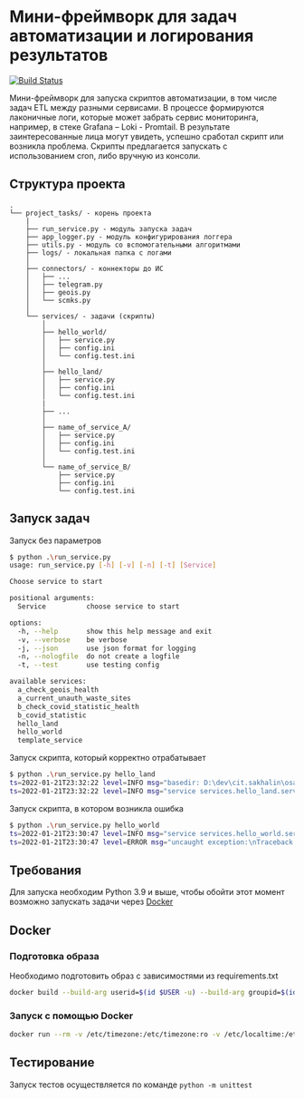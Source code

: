 # Мини-фреймворк для задач автоматизации и логирования результатов

[![Build Status](https://github.com/svnikolaev/little_umbrella/actions/workflows/tests.yml/badge.svg?branch=main)](https://github.com/svnikolaev/little_umbrella/actions/workflows/tests.yml)

Мини-фреймворк для запуска скриптов автоматизации, в том числе задач ETL между разными сервисами.
В процессе формируются лаконичные логи, которые может забрать сервис мониторинга, например, в стеке Grafana – Loki - Promtail.
В результате заинтересованные лица могут увидеть, успешно сработал скрипт или возникла проблема.
Скрипты предлагается запускать с использованием cron, либо вручную из консоли.

## Структура проекта

```text
.
└── project_tasks/ - корень проекта
    |
    ├── run_service.py - модуль запуска задач
    ├── app_logger.py - модуль конфигурирования логгера
    ├── utils.py - модуль со вспомогательными алгоритмами
    ├── logs/ - локальная папка с логами
    │
    ├── connectors/ - коннекторы до ИС
    │   ├── ...
    │   ├── telegram.py
    │   ├── geois.py
    │   └── scmks.py
    │
    └── services/ - задачи (скрипты)
        │
        ├── hello_world/
        │   ├── service.py
        │   ├── config.ini
        │   └── config.test.ini
        │
        ├── hello_land/
        │   ├── service.py
        │   ├── config.ini
        │   └── config.test.ini
        |
        ├── ...
        │
        ├── name_of_service_A/
        │   ├── service.py
        │   ├── config.ini
        │   └── config.test.ini
        │
        └── name_of_service_B/
            ├── service.py
            ├── config.ini
            └── config.test.ini

```

## Запуск задач

Запуск без параметров

```sh
$ python .\run_service.py
usage: run_service.py [-h] [-v] [-n] [-t] [Service]

Choose service to start

positional arguments:
  Service          choose service to start

options:
  -h, --help       show this help message and exit
  -v, --verbose    be verbose
  -j, --json       use json format for logging
  -n, --nologfile  do not create a logfile
  -t, --test       use testing config

available services:
  a_check_geois_health
  a_current_unauth_waste_sites
  b_check_covid_statistic_health
  b_covid_statistic
  hello_land
  hello_world
  template_service
```

Запуск скрипта, который корректно отрабатывает

```sh
$ python .\run_service.py hello_land
ts=2022-01-21T23:32:22 level=INFO msg="basedir: D:\dev\cit.sakhalin\osa\launch_with_params"
ts=2022-01-21T23:32:22 level=INFO msg="service services.hello_land.service logger.info testing: CONNECTOR TEST STRING"
```

Запуск скрипта, в котором возникла ошибка

```sh
$ python .\run_service.py hello_world
ts=2022-01-21T23:30:47 level=INFO msg="service services.hello_world.service logger.info testing: CONNECTOR TEST STRING"
ts=2022-01-21T23:30:47 level=ERROR msg="uncaught exception:\nTraceback (most recent call last):\n  File '/usr/src/app/run_service.py', line 81, in main\n    service_runner(args.service, args.testing or False)\n  File '/usr/src/app/run_service.py', line 27, in service_runner\n    module.main(config)\n  File '/usr/src/app/services/hello_world/service.py', line 18, in main\n    a = 10 / 0  # intentional error FOR TESTING purpose\nZeroDivisionError: division by zero\n"
```

## Требования

Для запуска необходим Python 3.9 и выше, чтобы обойти этот момент возможно запускать задачи через [Docker](##Docker)

## Docker

### Подготовка образа

Необходимо подготовить образ с зависимостями из requirements.txt

```sh
docker build --build-arg userid=$(id $USER -u) --build-arg groupid=$(id $USER -g) -t pythonimp .
```

### Запуск с помощью Docker

```sh
docker run --rm -v /etc/timezone:/etc/timezone:ro -v /etc/localtime:/etc/localtime:ro -v "$PWD":/usr/src/app pythonimp python run_service.py hello_land
```

## Тестирование

Запуск тестов осуществляется по команде `python -m unittest`
